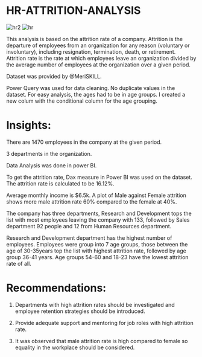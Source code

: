 # HR-ATTRITION-ANALYSIS

![hr2](https://github.com/DollarDKJ/HR-ATTRITION-ANALYSIS/assets/81152387/02d32b5e-00ce-42f8-9c17-5616944bb122)
![hr](https://github.com/DollarDKJ/HR-ATTRITION-ANALYSIS/assets/81152387/c3a75e20-e2bb-4d9f-bdc8-aa538cedbdf7)


This analysis is based on the attrition rate of a company. Attrition is the departure of employees from an organization for any reason (voluntary or involuntary), including resignation, termination, death, or retirement. Attrition rate is the rate at which employees leave an organization divided by the average number of employees at the organization over a given period.


Dataset was provided by @MeriSKILL.

Power Query was used for data cleaning. No duplicate values in the dataset.
For easy analysis, the ages had to be in age groups. I created a new colum with the conditional column for the age grouping.

# Insights:

There are 1470 employees in the company at the given period.

3 departments in the organization.

Data Analysis was done in power BI.

To get the attrition rate, Dax measure in Power BI was used on the dataset. The attrition rate is calculated to be 16.12%.

Average monthly income is $6.5k. A plot of Male against Female attrition shows more male attrition rate 60% compared to the female at 40%. 

The company has three departments, Research and Development tops the list with most employees leaving the company with 133, followed by Sales department 92 people and 12 from Human Resources department. 

Research and Development department has the highest number of employees. Employees were group into 7 age groups, those between the age of 30-35years top the list with highest attrition rate, followed by age group 36-41 years. Age groups 54-60 and 18-23 have the lowest attrition rate of all.

# Recommendations:
1. Departments with high attrition rates should be investigated and employee retention strategies should be introduced.

2. Provide adequate support and mentoring for job roles with high attrition rate.

3. It was observed that male attrition rate is high compared to female so equality in the workplace should be considered.
